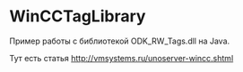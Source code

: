 # WinCCTagLibrary
Пример работы с библиотекой ODK_RW_Tags.dll на Java.

Тут есть статья
http://vmsystems.ru/unoserver-wincc.shtml
